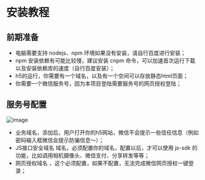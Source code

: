 # 安装教程

## 前期准备

- 电脑需要支持 nodejs、npm 环境如果没有安装，请自行百度进行安装；
- npm 安装依赖有可能比较慢，建议安装 cnpm 命令，可以加速首次运行下载以及安装依赖库的速度（自行百度安装）；
- h5的运行，你需要有一个域名，以及有一个空间可以存放静态html页面；
- 你需要一个微信服务号，因为本项目登陆需要服务号的网页授权登陆；

## 服务号配置

![image](https://user-images.githubusercontent.com/7286469/125319794-aa1e8780-e36d-11eb-9989-37127999caa2.png)

- 业务域名，添加后，用户打开你的h5网站，微信不会提示一些信任信息（例如密码输入框微信会提示防骗信息～）；
- JS接口安全域名 域名，必须配置你的域名，配置以后，才可以使用 js-sdk 的功能，比如调用相机摄像头、微信支付、分享转发等等；
- 网页授权域名 ，这个必须配置，如果不配置，无法完成微信网页授权一键登录；

